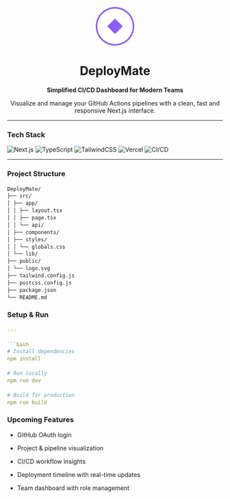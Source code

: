 <div align="center">
  <img src="https://raw.githubusercontent.com/mehdi-zayani/deploymate/main/public/logo.svg" width="90" alt="DeployMate Logo">
  <h1>DeployMate</h1>
  <p><strong>Simplified CI/CD Dashboard for Modern Teams</strong></p>
  <p>Visualize and manage your GitHub Actions pipelines with a clean, fast and responsive Next.js interface.</p>
</div>

---

### Tech Stack

![Next.js](https://img.shields.io/badge/Next.js-000000?style=flat-square&logo=nextdotjs&logoColor=white)
![TypeScript](https://img.shields.io/badge/TypeScript-3178C6?style=flat-square&logo=typescript&logoColor=white)
![TailwindCSS](https://img.shields.io/badge/TailwindCSS-38B2AC?style=flat-square&logo=tailwind-css&logoColor=white)
![Vercel](https://img.shields.io/badge/Vercel-000000?style=flat-square&logo=vercel&logoColor=white)
![CI/CD](https://img.shields.io/badge/GitHub%20Actions-2088FF?style=flat-square&logo=githubactions&logoColor=white)



---

### Project Structure

```bash
DeployMate/
├── src/
│ ├── app/
│ │ ├── layout.tsx
│ │ ├── page.tsx
│ │ └── api/
│ ├── components/
│ ├── styles/
│ │ └── globals.css
│ └── lib/
├── public/
│ └── logo.svg
├── tailwind.config.js
├── postcss.config.js
├── package.json
└── README.md

```

### Setup & Run

```yaml
---

```bash
# Install dependencies
npm install

# Run locally
npm run dev

# Build for production
npm run build

```
### Upcoming Features

 - GitHub OAuth login

 - Project & pipeline visualization

 - CI/CD workflow insights

 - Deployment timeline with real-time updates

 - Team dashboard with role management